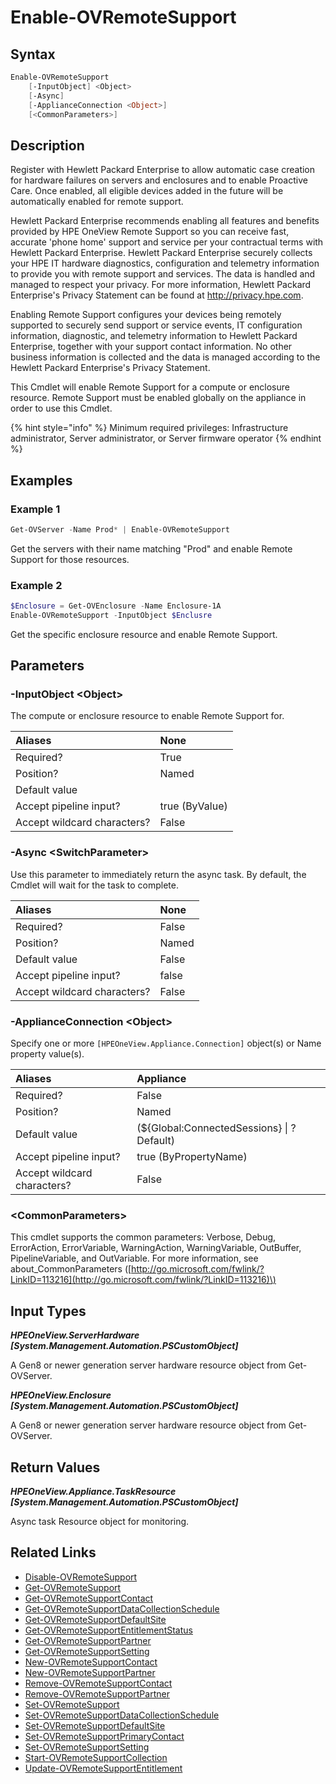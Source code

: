 ﻿---
description: Enable Remote Support for a supported resource.
---

# Enable-OVRemoteSupport

## Syntax

```powershell
Enable-OVRemoteSupport
    [-InputObject] <Object>
    [-Async]
    [-ApplianceConnection <Object>]
    [<CommonParameters>]
```

## Description

Register with Hewlett Packard Enterprise to allow automatic case creation for hardware failures on servers and enclosures and to enable Proactive Care. Once enabled, all eligible devices added in the future will be automatically enabled for remote support.

Hewlett Packard Enterprise recommends enabling all features and benefits provided by HPE OneView Remote Support so you can receive fast, accurate 'phone home' support and service per your contractual terms with Hewlett Packard Enterprise. Hewlett Packard Enterprise securely collects your HPE IT hardware diagnostics, configuration and telemetry information to provide you with remote support and services. The data is handled and managed to respect your privacy. For more information, Hewlett Packard Enterprise's Privacy Statement can be found at http://privacy.hpe.com.

Enabling Remote Support configures your devices being remotely supported to securely send support or service events, IT configuration information, diagnostic, and telemetry information to Hewlett Packard Enterprise, together with your support contact information. No other business information is collected and the data is managed according to the Hewlett Packard Enterprise's Privacy Statement.

This Cmdlet will enable Remote Support for a compute or enclosure resource.  Remote Support must be enabled globally on the appliance in order to use this Cmdlet.

{% hint style="info" %}
Minimum required privileges: Infrastructure administrator, Server administrator, or Server firmware operator
{% endhint %}

## Examples

###  Example 1 

```powershell
Get-OVServer -Name Prod* | Enable-OVRemoteSupport
```

Get the servers with their name matching "Prod" and enable Remote Support for those resources.

###  Example 2 

```powershell
$Enclosure = Get-OVEnclosure -Name Enclosure-1A
Enable-OVRemoteSupport -InputObject $Enclusre
```

Get the specific enclosure resource and enable Remote Support.

## Parameters

### -InputObject &lt;Object&gt;

The compute or enclosure resource to enable Remote Support for.

| Aliases | None |
| :--- | :--- |
| Required? | True |
| Position? | Named |
| Default value |  |
| Accept pipeline input? | true (ByValue) |
| Accept wildcard characters? | False |

### -Async &lt;SwitchParameter&gt;

Use this parameter to immediately return the async task.  By default, the Cmdlet will wait for the task to complete.

| Aliases | None |
| :--- | :--- |
| Required? | False |
| Position? | Named |
| Default value | False |
| Accept pipeline input? | false |
| Accept wildcard characters? | False |

### -ApplianceConnection &lt;Object&gt;

Specify one or more `[HPEOneView.Appliance.Connection]` object(s) or Name property value(s).

| Aliases | Appliance |
| :--- | :--- |
| Required? | False |
| Position? | Named |
| Default value | (${Global:ConnectedSessions} &vert; ? Default) |
| Accept pipeline input? | true (ByPropertyName) |
| Accept wildcard characters? | False |

### &lt;CommonParameters&gt;

This cmdlet supports the common parameters: Verbose, Debug, ErrorAction, ErrorVariable, WarningAction, WarningVariable, OutBuffer, PipelineVariable, and OutVariable. For more information, see about\_CommonParameters \([http://go.microsoft.com/fwlink/?LinkID=113216](http://go.microsoft.com/fwlink/?LinkID=113216)\)

## Input Types

_**HPEOneView.ServerHardware [System.Management.Automation.PSCustomObject]**_

A Gen8 or newer generation server hardware resource object from Get-OVServer.

_**HPEOneView.Enclosure [System.Management.Automation.PSCustomObject]**_

A Gen8 or newer generation server hardware resource object from Get-OVServer.

## Return Values

_**HPEOneView.Appliance.TaskResource [System.Management.Automation.PSCustomObject]**_

Async task Resource object for monitoring.

## Related Links

* [Disable-OVRemoteSupport](disable-ovremotesupport.md)
* [Get-OVRemoteSupport](get-ovremotesupport.md)
* [Get-OVRemoteSupportContact](get-ovremotesupportcontact.md)
* [Get-OVRemoteSupportDataCollectionSchedule](get-ovremotesupportdatacollectionschedule.md)
* [Get-OVRemoteSupportDefaultSite](get-ovremotesupportdefaultsite.md)
* [Get-OVRemoteSupportEntitlementStatus](get-ovremotesupportentitlementstatus.md)
* [Get-OVRemoteSupportPartner](get-ovremotesupportpartner.md)
* [Get-OVRemoteSupportSetting](get-ovremotesupportsetting.md)
* [New-OVRemoteSupportContact](new-ovremotesupportcontact.md)
* [New-OVRemoteSupportPartner](new-ovremotesupportpartner.md)
* [Remove-OVRemoteSupportContact](remove-ovremotesupportcontact.md)
* [Remove-OVRemoteSupportPartner](remove-ovremotesupportpartner.md)
* [Set-OVRemoteSupport](set-ovremotesupport.md)
* [Set-OVRemoteSupportDataCollectionSchedule](set-ovremotesupportdatacollectionschedule.md)
* [Set-OVRemoteSupportDefaultSite](set-ovremotesupportdefaultsite.md)
* [Set-OVRemoteSupportPrimaryContact](set-ovremotesupportprimarycontact.md)
* [Set-OVRemoteSupportSetting](set-ovremotesupportsetting.md)
* [Start-OVRemoteSupportCollection](start-ovremotesupportcollection.md)
* [Update-OVRemoteSupportEntitlement](update-ovremotesupportentitlement.md)

